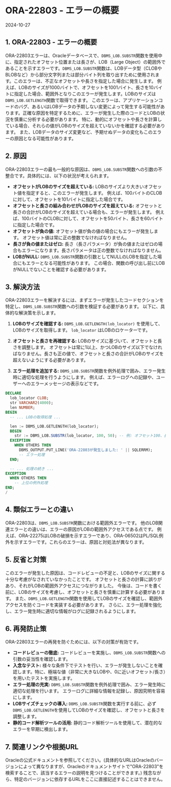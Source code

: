 # ORA-22803 - エラーの概要
2024-10-27

## 1. ORA-22803 - エラーの概要

ORA-22803エラーは、Oracleデータベースで、`DBMS_LOB.SUBSTR`関数を使用中に、指定されたオフセット位置または長さが、LOB（Large Object）の範囲外であることを示すエラーです。`DBMS_LOB.SUBSTR`関数は、LOBデータ型（CLOBやBLOBなど）から部分文字列または部分バイト列を取り出すために使用されます。このエラーは、不正なオフセットや長さを指定した場合に発生します。  例えば、LOBのサイズが1000バイトで、オフセットを1001バイト、長さを10バイトに指定した場合、範囲外となりこのエラーが発生します。LOBのサイズは`DBMS_LOB.GETLENGTH`関数で取得できます。  このエラーは、アプリケーションコードのバグ、あるいはLOBデータの予期しない変更によって発生する可能性があります。正確な原因を特定するために、エラーが発生した際のコードとLOBの状況を慎重に分析する必要があります。  特に、動的にオフセットや長さを計算している場合、それらの値がLOBのサイズを超えていないかを確認する必要があります。  また、LOBデータのサイズ変更など、予期せぬデータの変化もこのエラーの原因となる可能性があります。


## 2. 原因

ORA-22803エラーの最も一般的な原因は、`DBMS_LOB.SUBSTR`関数への引数の不整合です。具体的には、以下の状況が考えられます。

* **オフセットがLOBのサイズを超えている:**  LOBのサイズより大きいオフセット値を指定すると、このエラーが発生します。  例えば、100バイトのCLOBに対して、オフセットを101バイトに指定した場合です。
* **オフセットと長さの組み合わせがLOBのサイズを超えている:** オフセットと長さの合計がLOBのサイズを超えている場合も、エラーが発生します。 例えば、100バイトのCLOBに対して、オフセットを50バイト、長さを60バイトに指定した場合です。
* **オフセットが負の値:** オフセット値が負の値の場合にもエラーが発生します。 オフセット値は常に正の整数でなければなりません。
* **長さが負の値またはゼロ:** 長さ（長さパラメータ）が負の値またはゼロの場合もエラーになります。長さパラメータは正の整数でなければなりません。
* **LOBがNULL:** `DBMS_LOB.SUBSTR`関数の引数としてNULLのLOBを指定した場合にもエラーとなる可能性があります。  この場合、関数の呼び出し前にLOBがNULLでないことを確認する必要があります。


## 3. 解決方法

ORA-22803エラーを解決するには、まずエラーが発生したコードセクションを特定し、`DBMS_LOB.SUBSTR`関数への引数を検証する必要があります。  以下に、具体的な解決策を示します。

1. **LOBのサイズを確認する:** `DBMS_LOB.GETLENGTH(lob_locator)` を使用して、LOBのサイズを取得します。  `lob_locator` はLOBのロケーターです。

2. **オフセットと長さを再確認する:**  LOBのサイズに基づいて、オフセットと長さを調整します。  オフセットは常に1以上、かつLOBのサイズ以下でなければなりません。長さも正の値で、オフセットと長さの合計がLOBのサイズを超えないようにする必要があります。

3. **エラー処理を追加する:**  `DBMS_LOB.SUBSTR`関数を例外処理で囲み、エラー発生時に適切な処理を行うようにします。 例えば、エラーログへの記録や、ユーザーへのエラーメッセージの表示などです。

```sql
DECLARE
  lob_locator CLOB;
  str VARCHAR2(4000);
  len NUMBER;
BEGIN
  -- ... LOBの取得処理 ...

  len := DBMS_LOB.GETLENGTH(lob_locator);
  BEGIN
    str := DBMS_LOB.SUBSTR(lob_locator, 100, 50); -- 例: オフセット100、長さ50
  EXCEPTION
    WHEN OTHERS THEN
      DBMS_OUTPUT.PUT_LINE('ORA-22803が発生しました: ' || SQLERRM);
      -- エラー処理
  END;

  -- ... 処理の続き ...
EXCEPTION
  WHEN OTHERS THEN
    -- 上位の例外処理
END;
/
```

## 4. 類似エラーとの違い

ORA-22803は、`DBMS_LOB.SUBSTR`関数における範囲外エラーです。  他のLOB関連エラーとの違いは、エラーの原因がLOBの範囲外アクセスである点です。  例えば、ORA-22275はLOBの破損を示すエラーであり、ORA-06502はPL/SQL例外を示すエラーです。これらのエラーは、原因と対処法が異なります。


## 5. 反省と対策

このエラーが発生した原因は、コードレビューの不足と、LOBのサイズに関する十分な考慮がなされていなかったことです。  オフセットと長さの計算に誤りがあり、それがLOBの範囲外アクセスにつながりました。  今後は、コードを書く前に、LOBのサイズを考慮し、オフセットと長さを慎重に計算する必要があります。  また、`DBMS_LOB.GETLENGTH`関数を使用してLOBのサイズを確認し、範囲外アクセスを防ぐコードを実装する必要があります。  さらに、エラー処理を強化し、エラー発生時に適切な情報がログに記録されるようにします。


## 6. 再発防止策

ORA-22803エラーの再発を防ぐためには、以下の対策が有効です。

* **コードレビューの徹底:**  コードレビューを実施し、`DBMS_LOB.SUBSTR`関数への引数の妥当性を確認します。
* **入念なテスト:**  様々な条件下でテストを行い、エラーが発生しないことを確認します。特に、極端な値（非常に大きなLOBや、0に近いオフセット/長さ）を用いたテストを実施します。
* **エラー処理の充実:**  `DBMS_LOB.SUBSTR`関数を例外処理で囲み、エラー発生時に適切な処理を行います。  エラーログに詳細な情報を記録し、原因究明を容易にします。
* **LOBサイズチェックの導入:**  `DBMS_LOB.SUBSTR`関数を実行する前に、必ず`DBMS_LOB.GETLENGTH`を使用してLOBのサイズを確認し、オフセットと長さを調整します。
* **静的コード解析ツールの活用:**  静的コード解析ツールを使用して、潜在的なエラーを早期に検出します。

## 7. 関連リンクや根拠URL

Oracleの公式ドキュメントを参照してください。(具体的なURLはOracleのバージョンによって異なりますが、Oracleのドキュメントサイトで"ORA-22803"を検索することで、該当するエラーの説明を見つけることができます。)  残念ながら、特定のバージョンに依存するURLをここに直接記述することはできません。